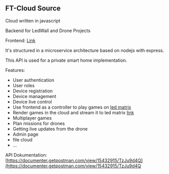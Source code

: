 ## FT-Cloud Source

Cloud written in javascript

Backend for LedWall and Drone Projects

Frontend: [Link](https://github.com/ft-frontend)

It's structured in a microservice architecture based on nodejs with express.

This API is used for a private smart home implementation.

Features:
 - User authentication
 - User roles
 - Device registration
 - Device management
 - Device live control
 - Use frontend as a controller to play games on [led matrix](https://github.com/LEDTisch)
 - Render games in the cloud and stream it to led matrix [link](https://github.com/LEDTisch/streamServer)
 - Multiplayer games
 - Plan missions for drones
 - Getting live updates from the drone
 - Admin page
 - file cloud
 - ...
 
 
 API Dokumentation: [https://documenter.getpostman.com/view/15432915/TzJu9d4Q](https://documenter.getpostman.com/view/15432915/TzJu9d4Q
 

